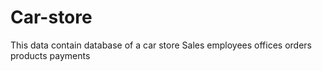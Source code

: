 # Car-store
This data contain database of a car store
Sales
employees
offices
orders
products
payments
